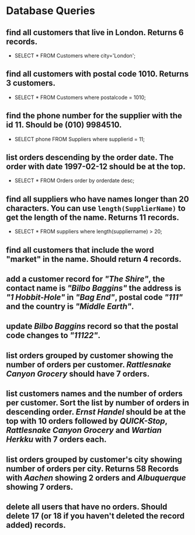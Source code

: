 # Database Queries

## find all customers that live in London. Returns 6 records.
* SELECT * FROM Customers where city='London';

## find all customers with postal code 1010. Returns 3 customers.
* SELECT * FROM Customers where postalcode = 1010;

## find the phone number for the supplier with the id 11. Should be (010) 9984510.
* SELECT phone FROM Suppliers where supplierid = 11;

## list orders descending by the order date. The order with date 1997-02-12 should be at the top.
* SELECT * FROM Orders order by orderdate desc;

## find all suppliers who have names longer than 20 characters. You can use `length(SupplierName)` to get the length of the name. Returns 11 records.
* SELECT * FROM suppliers where length(suppliername) > 20;

## find all customers that include the word "market" in the name. Should return 4 records.

## add a customer record for _"The Shire"_, the contact name is _"Bilbo Baggins"_ the address is _"1 Hobbit-Hole"_ in _"Bag End"_, postal code _"111"_ and the country is _"Middle Earth"_.

## update _Bilbo Baggins_ record so that the postal code changes to _"11122"_.

## list orders grouped by customer showing the number of orders per customer. _Rattlesnake Canyon Grocery_ should have 7 orders.

## list customers names and the number of orders per customer. Sort the list by number of orders in descending order. _Ernst Handel_ should be at the top with 10 orders followed by _QUICK-Stop_, _Rattlesnake Canyon Grocery_ and _Wartian Herkku_ with 7 orders each.

## list orders grouped by customer's city showing number of orders per city. Returns 58 Records with _Aachen_ showing 2 orders and _Albuquerque_ showing 7 orders.

## delete all users that have no orders. Should delete 17 (or 18 if you haven't deleted the record added) records.
